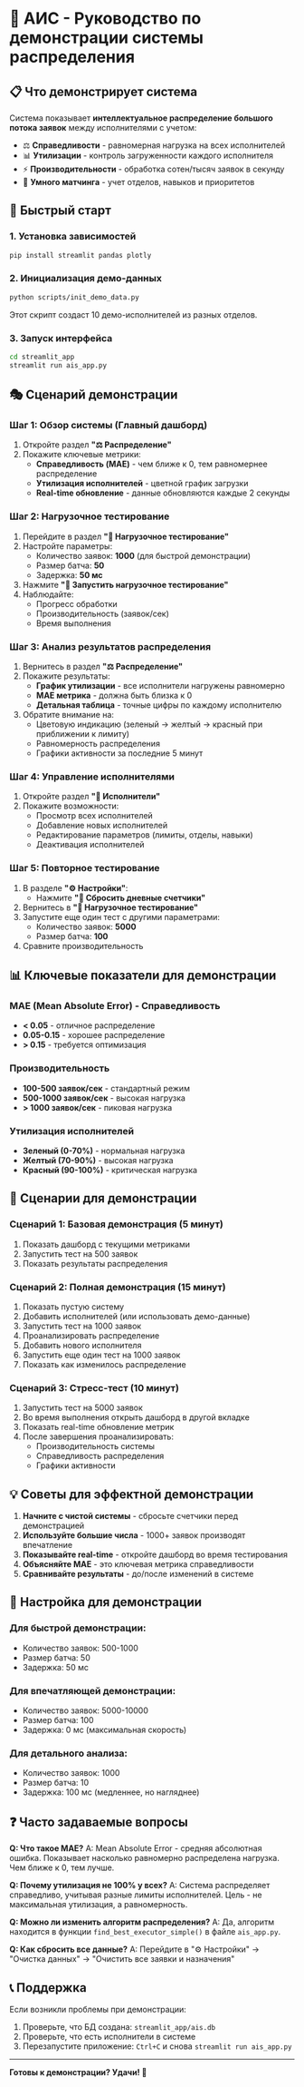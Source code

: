 # 🎯 АИС - Руководство по демонстрации системы распределения

## 📋 Что демонстрирует система

Система показывает **интеллектуальное распределение большого потока заявок** между исполнителями с учетом:
- ⚖️ **Справедливости** - равномерная нагрузка на всех исполнителей
- 📊 **Утилизации** - контроль загруженности каждого исполнителя
- ⚡ **Производительности** - обработка сотен/тысяч заявок в секунду
- 🎯 **Умного матчинга** - учет отделов, навыков и приоритетов

## 🚀 Быстрый старт

### 1. Установка зависимостей

```bash
pip install streamlit pandas plotly
```

### 2. Инициализация демо-данных

```bash
python scripts/init_demo_data.py
```

Этот скрипт создаст 10 демо-исполнителей из разных отделов.

### 3. Запуск интерфейса

```bash
cd streamlit_app
streamlit run ais_app.py
```

## 🎭 Сценарий демонстрации

### Шаг 1: Обзор системы (Главный дашборд)

1. Откройте раздел **"⚖️ Распределение"**
2. Покажите ключевые метрики:
   - **Справедливость (MAE)** - чем ближе к 0, тем равномернее распределение
   - **Утилизация исполнителей** - цветной график загрузки
   - **Real-time обновление** - данные обновляются каждые 2 секунды

### Шаг 2: Нагрузочное тестирование

1. Перейдите в раздел **"🧪 Нагрузочное тестирование"**
2. Настройте параметры:
   - Количество заявок: **1000** (для быстрой демонстрации)
   - Размер батча: **50**
   - Задержка: **50 мс**
3. Нажмите **"🚀 Запустить нагрузочное тестирование"**
4. Наблюдайте:
   - Прогресс обработки
   - Производительность (заявок/сек)
   - Время выполнения

### Шаг 3: Анализ результатов распределения

1. Вернитесь в раздел **"⚖️ Распределение"**
2. Покажите результаты:
   - **График утилизации** - все исполнители нагружены равномерно
   - **MAE метрика** - должна быть близка к 0
   - **Детальная таблица** - точные цифры по каждому исполнителю
3. Обратите внимание на:
   - Цветовую индикацию (зеленый → желтый → красный при приближении к лимиту)
   - Равномерность распределения
   - Графики активности за последние 5 минут

### Шаг 4: Управление исполнителями

1. Откройте раздел **"👥 Исполнители"**
2. Покажите возможности:
   - Просмотр всех исполнителей
   - Добавление новых исполнителей
   - Редактирование параметров (лимиты, отделы, навыки)
   - Деактивация исполнителей

### Шаг 5: Повторное тестирование

1. В разделе **"⚙️ Настройки"**:
   - Нажмите **"🔄 Сбросить дневные счетчики"**
2. Вернитесь в **"🧪 Нагрузочное тестирование"**
3. Запустите еще один тест с другими параметрами:
   - Количество заявок: **5000**
   - Размер батча: **100**
4. Сравните производительность

## 📊 Ключевые показатели для демонстрации

### MAE (Mean Absolute Error) - Справедливость
- **< 0.05** - отличное распределение
- **0.05-0.15** - хорошее распределение
- **> 0.15** - требуется оптимизация

### Производительность
- **100-500 заявок/сек** - стандартный режим
- **500-1000 заявок/сек** - высокая нагрузка
- **> 1000 заявок/сек** - пиковая нагрузка

### Утилизация исполнителей
- **Зеленый (0-70%)** - нормальная нагрузка
- **Желтый (70-90%)** - высокая нагрузка
- **Красный (90-100%)** - критическая нагрузка

## 🎯 Сценарии для демонстрации

### Сценарий 1: Базовая демонстрация (5 минут)
1. Показать дашборд с текущими метриками
2. Запустить тест на 500 заявок
3. Показать результаты распределения

### Сценарий 2: Полная демонстрация (15 минут)
1. Показать пустую систему
2. Добавить исполнителей (или использовать демо-данные)
3. Запустить тест на 1000 заявок
4. Проанализировать распределение
5. Добавить нового исполнителя
6. Запустить еще один тест на 1000 заявок
7. Показать как изменилось распределение

### Сценарий 3: Стресс-тест (10 минут)
1. Запустить тест на 5000 заявок
2. Во время выполнения открыть дашборд в другой вкладке
3. Показать real-time обновление метрик
4. После завершения проанализировать:
   - Производительность системы
   - Справедливость распределения
   - Графики активности

## 💡 Советы для эффектной демонстрации

1. **Начните с чистой системы** - сбросьте счетчики перед демонстрацией
2. **Используйте большие числа** - 1000+ заявок производят впечатление
3. **Показывайте real-time** - откройте дашборд во время тестирования
4. **Объясняйте MAE** - это ключевая метрика справедливости
5. **Сравнивайте результаты** - до/после изменений в системе

## 🔧 Настройка для демонстрации

### Для быстрой демонстрации:
- Количество заявок: 500-1000
- Размер батча: 50
- Задержка: 50 мс

### Для впечатляющей демонстрации:
- Количество заявок: 5000-10000
- Размер батча: 100
- Задержка: 0 мс (максимальная скорость)

### Для детального анализа:
- Количество заявок: 1000
- Размер батча: 10
- Задержка: 100 мс (медленнее, но нагляднее)

## ❓ Часто задаваемые вопросы

**Q: Что такое MAE?**
A: Mean Absolute Error - средняя абсолютная ошибка. Показывает насколько равномерно распределена нагрузка. Чем ближе к 0, тем лучше.

**Q: Почему утилизация не 100% у всех?**
A: Система распределяет справедливо, учитывая разные лимиты исполнителей. Цель - не максимальная утилизация, а равномерность.

**Q: Можно ли изменить алгоритм распределения?**
A: Да, алгоритм находится в функции `find_best_executor_simple()` в файле `ais_app.py`.

**Q: Как сбросить все данные?**
A: Перейдите в "⚙️ Настройки" → "Очистка данных" → "Очистить все заявки и назначения"

## 📞 Поддержка

Если возникли проблемы при демонстрации:
1. Проверьте, что БД создана: `streamlit_app/ais.db`
2. Проверьте, что есть исполнители в системе
3. Перезапустите приложение: `Ctrl+C` и снова `streamlit run ais_app.py`

---

**Готовы к демонстрации? Удачи! 🚀**

